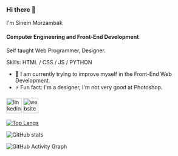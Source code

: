 ### Hi there 👋
I'm Sinem Morzambak
#### Computer Engineering and Front-End Development

Self taught Web Programmer, Designer.

Skills: HTML / CSS / JS / PYTHON

- 🔭 I am currently trying to improve myself in the Front-End Web Development.
- ⚡ Fun fact: I'm a designer, I'm not very good at Photoshop. 


[<img src='https://cdn.jsdelivr.net/npm/simple-icons@3.0.1/icons/linkedin.svg' alt='linkedin' height='40'>](https://www.linkedin.com/in/sinem-morzambak/)  [<img src='https://cdn.jsdelivr.net/npm/simple-icons@3.0.1/icons/icloud.svg' alt='website' height='40'>](https://sinemorzambak.github.io/sinem.github.io) 


[![Top Langs](https://github-readme-stats.vercel.app/api/top-langs/?username=sinemorzambak)](https://github.com/anuraghazra/github-readme-stats)

![GitHub stats](https://github-readme-stats.vercel.app/api?username=sinemorzambak&show_icons=true&count_private=true)  

![GitHub Activity Graph](https://activity-graph.herokuapp.com/graph?username=sinemorzambak)  






